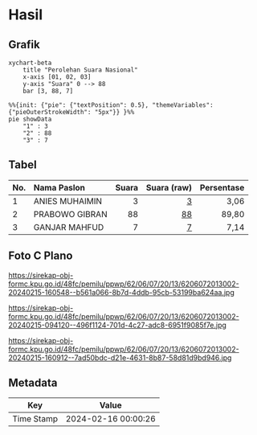 # Hasil

## Grafik

```mermaid
xychart-beta
    title "Perolehan Suara Nasional"
    x-axis [01, 02, 03]
    y-axis "Suara" 0 --> 88
    bar [3, 88, 7]
```

```mermaid
%%{init: {"pie": {"textPosition": 0.5}, "themeVariables": {"pieOuterStrokeWidth": "5px"}} }%%
pie showData
    "1" : 3
    "2" : 88
    "3" : 7
```

## Tabel

| No. | Nama Paslon    | Suara | Suara (raw) | Persentase |
|:--- |:-------------- | -----:| -----------:| ----------:|
| 1   | ANIES MUHAIMIN | 3     | [3][p-1]    | 3,06       |
| 2   | PRABOWO GIBRAN | 88    | [88][p-2]   | 89,80      |
| 3   | GANJAR MAHFUD  | 7     | [7][p-3]    | 7,14       |


[p-1]: https://github.com/gigit-pemilu/pemilu-2024/blob/main/pilpres/hitung-suara/sub/62-kalimantan-tengah/sub/06-katingan/sub/07-marikit/sub/2013-tumbang-bemban/sub/002-tps/sub/paslon-1.txt
[p-2]: https://github.com/gigit-pemilu/pemilu-2024/blob/main/pilpres/hitung-suara/sub/62-kalimantan-tengah/sub/06-katingan/sub/07-marikit/sub/2013-tumbang-bemban/sub/002-tps/sub/paslon-2.txt
[p-3]: https://github.com/gigit-pemilu/pemilu-2024/blob/main/pilpres/hitung-suara/sub/62-kalimantan-tengah/sub/06-katingan/sub/07-marikit/sub/2013-tumbang-bemban/sub/002-tps/sub/paslon-3.txt

## Foto C Plano

https://sirekap-obj-formc.kpu.go.id/48fc/pemilu/ppwp/62/06/07/20/13/6206072013002-20240215-160548--b561a066-8b7d-4ddb-95cb-53199ba624aa.jpg

https://sirekap-obj-formc.kpu.go.id/48fc/pemilu/ppwp/62/06/07/20/13/6206072013002-20240215-094120--496f1124-701d-4c27-adc8-6951f9085f7e.jpg

https://sirekap-obj-formc.kpu.go.id/48fc/pemilu/ppwp/62/06/07/20/13/6206072013002-20240215-160912--7ad50bdc-d21e-4631-8b87-58d81d9bd946.jpg


## Metadata

| Key        | Value               |
| ---------- | ------------------- |
| Time Stamp | 2024-02-16 00:00:26 |



